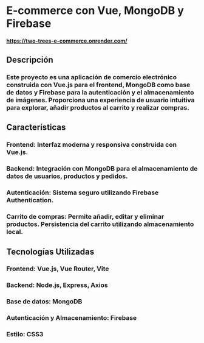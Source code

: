 # E-commerce con Vue, MongoDB y Firebase

#### https://two-trees-e-commerce.onrender.com/

## Descripción
### Este proyecto es una aplicación de comercio electrónico construida con Vue.js para el frontend, MongoDB como base de datos y Firebase para la autenticación y el almacenamiento de imágenes. Proporciona una experiencia de usuario intuitiva para explorar, añadir productos al carrito y realizar compras.

## Características
### Frontend: Interfaz moderna y responsiva construida con Vue.js.
### Backend: Integración con MongoDB para el almacenamiento de datos de usuarios, productos y pedidos.
### Autenticación: Sistema seguro utilizando Firebase Authentication.
### Carrito de compras: Permite añadir, editar y eliminar productos. Persistencia del carrito utilizando almacenamiento local.

## Tecnologías Utilizadas
### Frontend: Vue.js, Vue Router, Vite
### Backend: Node.js, Express, Axios
### Base de datos: MongoDB
### Autenticación y Almacenamiento: Firebase
### Estilo: CSS3
